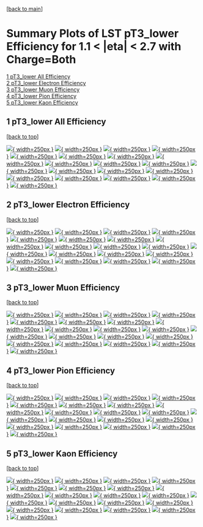 [[back to main](./)]

# <a name="top"></a> Summary Plots of LST pT3_lower Efficiency for 1.1 < |eta| < 2.7 with Charge=Both

[1 pT3_lower All Efficiency](#1)<br/>[2 pT3_lower Electron Efficiency](#2)<br/>[3 pT3_lower Muon Efficiency](#3)<br/>[4 pT3_lower Pion Efficiency](#4)<br/>[5 pT3_lower Kaon Efficiency](#5)<br/>



## <a name="1"></a> 1 pT3_lower All Efficiency

 [[back to top](#top)]

[![](../mtv/var/pT3_lower_xtr_0_0_eff_pt.png){ width=250px }](pT3_lower_xtr_0_0_eff_pt.html)
[![](../mtv/var/pT3_lower_xtr_0_0_eff_ptzoom.png){ width=250px }](pT3_lower_xtr_0_0_eff_ptzoom.html)
[![](../mtv/var/pT3_lower_xtr_0_0_eff_ptlow.png){ width=250px }](pT3_lower_xtr_0_0_eff_ptlow.html)
[![](../mtv/var/pT3_lower_xtr_0_0_eff_ptlowzoom.png){ width=250px }](pT3_lower_xtr_0_0_eff_ptlowzoom.html)
[![](../mtv/var/pT3_lower_xtr_0_0_eff_ptmtv.png){ width=250px }](pT3_lower_xtr_0_0_eff_ptmtv.html)
[![](../mtv/var/pT3_lower_xtr_0_0_eff_ptmtvzoom.png){ width=250px }](pT3_lower_xtr_0_0_eff_ptmtvzoom.html)
[![](../mtv/var/pT3_lower_xtr_0_0_eff_eta.png){ width=250px }](pT3_lower_xtr_0_0_eff_eta.html)
[![](../mtv/var/pT3_lower_xtr_0_0_eff_etazoom.png){ width=250px }](pT3_lower_xtr_0_0_eff_etazoom.html)
[![](../mtv/var/pT3_lower_xtr_0_0_eff_etacoarse.png){ width=250px }](pT3_lower_xtr_0_0_eff_etacoarse.html)
[![](../mtv/var/pT3_lower_xtr_0_0_eff_etacoarsezoom.png){ width=250px }](pT3_lower_xtr_0_0_eff_etacoarsezoom.html)
[![](../mtv/var/pT3_lower_xtr_0_0_eff_phi.png){ width=250px }](pT3_lower_xtr_0_0_eff_phi.html)
[![](../mtv/var/pT3_lower_xtr_0_0_eff_phizoom.png){ width=250px }](pT3_lower_xtr_0_0_eff_phizoom.html)
[![](../mtv/var/pT3_lower_xtr_0_0_eff_phicoarse.png){ width=250px }](pT3_lower_xtr_0_0_eff_phicoarse.html)
[![](../mtv/var/pT3_lower_xtr_0_0_eff_phicoarsezoom.png){ width=250px }](pT3_lower_xtr_0_0_eff_phicoarsezoom.html)
[![](../mtv/var/pT3_lower_xtr_0_0_eff_dxy.png){ width=250px }](pT3_lower_xtr_0_0_eff_dxy.html)
[![](../mtv/var/pT3_lower_xtr_0_0_eff_dxycoarse.png){ width=250px }](pT3_lower_xtr_0_0_eff_dxycoarse.html)
[![](../mtv/var/pT3_lower_xtr_0_0_eff_dxycoarsezoom.png){ width=250px }](pT3_lower_xtr_0_0_eff_dxycoarsezoom.html)
[![](../mtv/var/pT3_lower_xtr_0_0_eff_dz.png){ width=250px }](pT3_lower_xtr_0_0_eff_dz.html)
[![](../mtv/var/pT3_lower_xtr_0_0_eff_dzcoarse.png){ width=250px }](pT3_lower_xtr_0_0_eff_dzcoarse.html)
[![](../mtv/var/pT3_lower_xtr_0_0_eff_dzcoarsezoom.png){ width=250px }](pT3_lower_xtr_0_0_eff_dzcoarsezoom.html)


## <a name="2"></a> 2 pT3_lower Electron Efficiency

 [[back to top](#top)]

[![](../mtv/var/pT3_lower_xtr_11_0_eff_pt.png){ width=250px }](pT3_lower_xtr_11_0_eff_pt.html)
[![](../mtv/var/pT3_lower_xtr_11_0_eff_ptzoom.png){ width=250px }](pT3_lower_xtr_11_0_eff_ptzoom.html)
[![](../mtv/var/pT3_lower_xtr_11_0_eff_ptlow.png){ width=250px }](pT3_lower_xtr_11_0_eff_ptlow.html)
[![](../mtv/var/pT3_lower_xtr_11_0_eff_ptlowzoom.png){ width=250px }](pT3_lower_xtr_11_0_eff_ptlowzoom.html)
[![](../mtv/var/pT3_lower_xtr_11_0_eff_ptmtv.png){ width=250px }](pT3_lower_xtr_11_0_eff_ptmtv.html)
[![](../mtv/var/pT3_lower_xtr_11_0_eff_ptmtvzoom.png){ width=250px }](pT3_lower_xtr_11_0_eff_ptmtvzoom.html)
[![](../mtv/var/pT3_lower_xtr_11_0_eff_eta.png){ width=250px }](pT3_lower_xtr_11_0_eff_eta.html)
[![](../mtv/var/pT3_lower_xtr_11_0_eff_etazoom.png){ width=250px }](pT3_lower_xtr_11_0_eff_etazoom.html)
[![](../mtv/var/pT3_lower_xtr_11_0_eff_etacoarse.png){ width=250px }](pT3_lower_xtr_11_0_eff_etacoarse.html)
[![](../mtv/var/pT3_lower_xtr_11_0_eff_etacoarsezoom.png){ width=250px }](pT3_lower_xtr_11_0_eff_etacoarsezoom.html)
[![](../mtv/var/pT3_lower_xtr_11_0_eff_phi.png){ width=250px }](pT3_lower_xtr_11_0_eff_phi.html)
[![](../mtv/var/pT3_lower_xtr_11_0_eff_phizoom.png){ width=250px }](pT3_lower_xtr_11_0_eff_phizoom.html)
[![](../mtv/var/pT3_lower_xtr_11_0_eff_phicoarse.png){ width=250px }](pT3_lower_xtr_11_0_eff_phicoarse.html)
[![](../mtv/var/pT3_lower_xtr_11_0_eff_phicoarsezoom.png){ width=250px }](pT3_lower_xtr_11_0_eff_phicoarsezoom.html)
[![](../mtv/var/pT3_lower_xtr_11_0_eff_dxy.png){ width=250px }](pT3_lower_xtr_11_0_eff_dxy.html)
[![](../mtv/var/pT3_lower_xtr_11_0_eff_dxycoarse.png){ width=250px }](pT3_lower_xtr_11_0_eff_dxycoarse.html)
[![](../mtv/var/pT3_lower_xtr_11_0_eff_dxycoarsezoom.png){ width=250px }](pT3_lower_xtr_11_0_eff_dxycoarsezoom.html)
[![](../mtv/var/pT3_lower_xtr_11_0_eff_dz.png){ width=250px }](pT3_lower_xtr_11_0_eff_dz.html)
[![](../mtv/var/pT3_lower_xtr_11_0_eff_dzcoarse.png){ width=250px }](pT3_lower_xtr_11_0_eff_dzcoarse.html)
[![](../mtv/var/pT3_lower_xtr_11_0_eff_dzcoarsezoom.png){ width=250px }](pT3_lower_xtr_11_0_eff_dzcoarsezoom.html)


## <a name="3"></a> 3 pT3_lower Muon Efficiency

 [[back to top](#top)]

[![](../mtv/var/pT3_lower_xtr_13_0_eff_pt.png){ width=250px }](pT3_lower_xtr_13_0_eff_pt.html)
[![](../mtv/var/pT3_lower_xtr_13_0_eff_ptzoom.png){ width=250px }](pT3_lower_xtr_13_0_eff_ptzoom.html)
[![](../mtv/var/pT3_lower_xtr_13_0_eff_ptlow.png){ width=250px }](pT3_lower_xtr_13_0_eff_ptlow.html)
[![](../mtv/var/pT3_lower_xtr_13_0_eff_ptlowzoom.png){ width=250px }](pT3_lower_xtr_13_0_eff_ptlowzoom.html)
[![](../mtv/var/pT3_lower_xtr_13_0_eff_ptmtv.png){ width=250px }](pT3_lower_xtr_13_0_eff_ptmtv.html)
[![](../mtv/var/pT3_lower_xtr_13_0_eff_ptmtvzoom.png){ width=250px }](pT3_lower_xtr_13_0_eff_ptmtvzoom.html)
[![](../mtv/var/pT3_lower_xtr_13_0_eff_eta.png){ width=250px }](pT3_lower_xtr_13_0_eff_eta.html)
[![](../mtv/var/pT3_lower_xtr_13_0_eff_etazoom.png){ width=250px }](pT3_lower_xtr_13_0_eff_etazoom.html)
[![](../mtv/var/pT3_lower_xtr_13_0_eff_etacoarse.png){ width=250px }](pT3_lower_xtr_13_0_eff_etacoarse.html)
[![](../mtv/var/pT3_lower_xtr_13_0_eff_etacoarsezoom.png){ width=250px }](pT3_lower_xtr_13_0_eff_etacoarsezoom.html)
[![](../mtv/var/pT3_lower_xtr_13_0_eff_phi.png){ width=250px }](pT3_lower_xtr_13_0_eff_phi.html)
[![](../mtv/var/pT3_lower_xtr_13_0_eff_phizoom.png){ width=250px }](pT3_lower_xtr_13_0_eff_phizoom.html)
[![](../mtv/var/pT3_lower_xtr_13_0_eff_phicoarse.png){ width=250px }](pT3_lower_xtr_13_0_eff_phicoarse.html)
[![](../mtv/var/pT3_lower_xtr_13_0_eff_phicoarsezoom.png){ width=250px }](pT3_lower_xtr_13_0_eff_phicoarsezoom.html)
[![](../mtv/var/pT3_lower_xtr_13_0_eff_dxy.png){ width=250px }](pT3_lower_xtr_13_0_eff_dxy.html)
[![](../mtv/var/pT3_lower_xtr_13_0_eff_dxycoarse.png){ width=250px }](pT3_lower_xtr_13_0_eff_dxycoarse.html)
[![](../mtv/var/pT3_lower_xtr_13_0_eff_dxycoarsezoom.png){ width=250px }](pT3_lower_xtr_13_0_eff_dxycoarsezoom.html)
[![](../mtv/var/pT3_lower_xtr_13_0_eff_dz.png){ width=250px }](pT3_lower_xtr_13_0_eff_dz.html)
[![](../mtv/var/pT3_lower_xtr_13_0_eff_dzcoarse.png){ width=250px }](pT3_lower_xtr_13_0_eff_dzcoarse.html)
[![](../mtv/var/pT3_lower_xtr_13_0_eff_dzcoarsezoom.png){ width=250px }](pT3_lower_xtr_13_0_eff_dzcoarsezoom.html)


## <a name="4"></a> 4 pT3_lower Pion Efficiency

 [[back to top](#top)]

[![](../mtv/var/pT3_lower_xtr_211_0_eff_pt.png){ width=250px }](pT3_lower_xtr_211_0_eff_pt.html)
[![](../mtv/var/pT3_lower_xtr_211_0_eff_ptzoom.png){ width=250px }](pT3_lower_xtr_211_0_eff_ptzoom.html)
[![](../mtv/var/pT3_lower_xtr_211_0_eff_ptlow.png){ width=250px }](pT3_lower_xtr_211_0_eff_ptlow.html)
[![](../mtv/var/pT3_lower_xtr_211_0_eff_ptlowzoom.png){ width=250px }](pT3_lower_xtr_211_0_eff_ptlowzoom.html)
[![](../mtv/var/pT3_lower_xtr_211_0_eff_ptmtv.png){ width=250px }](pT3_lower_xtr_211_0_eff_ptmtv.html)
[![](../mtv/var/pT3_lower_xtr_211_0_eff_ptmtvzoom.png){ width=250px }](pT3_lower_xtr_211_0_eff_ptmtvzoom.html)
[![](../mtv/var/pT3_lower_xtr_211_0_eff_eta.png){ width=250px }](pT3_lower_xtr_211_0_eff_eta.html)
[![](../mtv/var/pT3_lower_xtr_211_0_eff_etazoom.png){ width=250px }](pT3_lower_xtr_211_0_eff_etazoom.html)
[![](../mtv/var/pT3_lower_xtr_211_0_eff_etacoarse.png){ width=250px }](pT3_lower_xtr_211_0_eff_etacoarse.html)
[![](../mtv/var/pT3_lower_xtr_211_0_eff_etacoarsezoom.png){ width=250px }](pT3_lower_xtr_211_0_eff_etacoarsezoom.html)
[![](../mtv/var/pT3_lower_xtr_211_0_eff_phi.png){ width=250px }](pT3_lower_xtr_211_0_eff_phi.html)
[![](../mtv/var/pT3_lower_xtr_211_0_eff_phizoom.png){ width=250px }](pT3_lower_xtr_211_0_eff_phizoom.html)
[![](../mtv/var/pT3_lower_xtr_211_0_eff_phicoarse.png){ width=250px }](pT3_lower_xtr_211_0_eff_phicoarse.html)
[![](../mtv/var/pT3_lower_xtr_211_0_eff_phicoarsezoom.png){ width=250px }](pT3_lower_xtr_211_0_eff_phicoarsezoom.html)
[![](../mtv/var/pT3_lower_xtr_211_0_eff_dxy.png){ width=250px }](pT3_lower_xtr_211_0_eff_dxy.html)
[![](../mtv/var/pT3_lower_xtr_211_0_eff_dxycoarse.png){ width=250px }](pT3_lower_xtr_211_0_eff_dxycoarse.html)
[![](../mtv/var/pT3_lower_xtr_211_0_eff_dxycoarsezoom.png){ width=250px }](pT3_lower_xtr_211_0_eff_dxycoarsezoom.html)
[![](../mtv/var/pT3_lower_xtr_211_0_eff_dz.png){ width=250px }](pT3_lower_xtr_211_0_eff_dz.html)
[![](../mtv/var/pT3_lower_xtr_211_0_eff_dzcoarse.png){ width=250px }](pT3_lower_xtr_211_0_eff_dzcoarse.html)
[![](../mtv/var/pT3_lower_xtr_211_0_eff_dzcoarsezoom.png){ width=250px }](pT3_lower_xtr_211_0_eff_dzcoarsezoom.html)


## <a name="5"></a> 5 pT3_lower Kaon Efficiency

 [[back to top](#top)]

[![](../mtv/var/pT3_lower_xtr_321_0_eff_pt.png){ width=250px }](pT3_lower_xtr_321_0_eff_pt.html)
[![](../mtv/var/pT3_lower_xtr_321_0_eff_ptzoom.png){ width=250px }](pT3_lower_xtr_321_0_eff_ptzoom.html)
[![](../mtv/var/pT3_lower_xtr_321_0_eff_ptlow.png){ width=250px }](pT3_lower_xtr_321_0_eff_ptlow.html)
[![](../mtv/var/pT3_lower_xtr_321_0_eff_ptlowzoom.png){ width=250px }](pT3_lower_xtr_321_0_eff_ptlowzoom.html)
[![](../mtv/var/pT3_lower_xtr_321_0_eff_ptmtv.png){ width=250px }](pT3_lower_xtr_321_0_eff_ptmtv.html)
[![](../mtv/var/pT3_lower_xtr_321_0_eff_ptmtvzoom.png){ width=250px }](pT3_lower_xtr_321_0_eff_ptmtvzoom.html)
[![](../mtv/var/pT3_lower_xtr_321_0_eff_eta.png){ width=250px }](pT3_lower_xtr_321_0_eff_eta.html)
[![](../mtv/var/pT3_lower_xtr_321_0_eff_etazoom.png){ width=250px }](pT3_lower_xtr_321_0_eff_etazoom.html)
[![](../mtv/var/pT3_lower_xtr_321_0_eff_etacoarse.png){ width=250px }](pT3_lower_xtr_321_0_eff_etacoarse.html)
[![](../mtv/var/pT3_lower_xtr_321_0_eff_etacoarsezoom.png){ width=250px }](pT3_lower_xtr_321_0_eff_etacoarsezoom.html)
[![](../mtv/var/pT3_lower_xtr_321_0_eff_phi.png){ width=250px }](pT3_lower_xtr_321_0_eff_phi.html)
[![](../mtv/var/pT3_lower_xtr_321_0_eff_phizoom.png){ width=250px }](pT3_lower_xtr_321_0_eff_phizoom.html)
[![](../mtv/var/pT3_lower_xtr_321_0_eff_phicoarse.png){ width=250px }](pT3_lower_xtr_321_0_eff_phicoarse.html)
[![](../mtv/var/pT3_lower_xtr_321_0_eff_phicoarsezoom.png){ width=250px }](pT3_lower_xtr_321_0_eff_phicoarsezoom.html)
[![](../mtv/var/pT3_lower_xtr_321_0_eff_dxy.png){ width=250px }](pT3_lower_xtr_321_0_eff_dxy.html)
[![](../mtv/var/pT3_lower_xtr_321_0_eff_dxycoarse.png){ width=250px }](pT3_lower_xtr_321_0_eff_dxycoarse.html)
[![](../mtv/var/pT3_lower_xtr_321_0_eff_dxycoarsezoom.png){ width=250px }](pT3_lower_xtr_321_0_eff_dxycoarsezoom.html)
[![](../mtv/var/pT3_lower_xtr_321_0_eff_dz.png){ width=250px }](pT3_lower_xtr_321_0_eff_dz.html)
[![](../mtv/var/pT3_lower_xtr_321_0_eff_dzcoarse.png){ width=250px }](pT3_lower_xtr_321_0_eff_dzcoarse.html)
[![](../mtv/var/pT3_lower_xtr_321_0_eff_dzcoarsezoom.png){ width=250px }](pT3_lower_xtr_321_0_eff_dzcoarsezoom.html)
